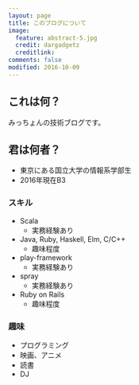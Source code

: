 ```yaml
---
layout: page
title: このブログについて
image:
  feature: abstract-5.jpg
  credit: dargadgetz
  creditlink:
comments: false
modified: 2016-10-09
---
```


## これは何？

みっちょんの技術ブログです。

## 君は何者？

- 東京にある国立大学の情報系学部生
- 2016年現在B3

### スキル

- Scala
  - 実務経験あり
- Java, Ruby, Haskell, Elm, C/C++
  - 趣味程度
- play-framework
  - 実務経験あり
- spray
  - 実務経験あり
- Ruby on Rails
  - 趣味程度

### 趣味

- プログラミング
- 映画、アニメ
- 読書
- DJ
